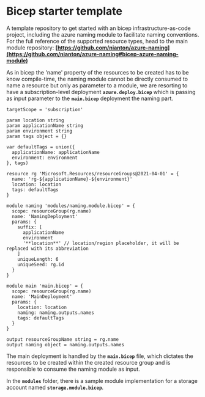 # Bicep starter template
A template repository to get started with an bicep infrastructure-as-code project, including the azure naming module to facilitate naming conventions. For the full reference of the supported resource types, head to the main module repository: **[https://github.com/nianton/azure-naming](https://github.com/nianton/azure-naming#bicep-azure-naming-module)**

As in bicep the 'name' property of the resources to be created has to be know compile-time, the naming module cannot be directly consumed to name a resource but only as parameter to a module, we are resorting to have a subscription-level deployment **`azure.deploy.bicep`** which is passing as input parameter to the **`main.bicep`** deployment the naming part.

```bicep
targetScope = 'subscription'

param location string
param applicationName string
param environment string
param tags object = {}

var defaultTags = union({
  applicationName: applicationName
  environment: environment
}, tags)

resource rg 'Microsoft.Resources/resourceGroups@2021-04-01' = {
  name: 'rg-${applicationName}-${environment}'
  location: location
  tags: defaultTags
}

module naming 'modules/naming.module.bicep' = {
  scope: resourceGroup(rg.name)
  name: 'NamingDeployment'  
  params: {
    suffix: [
      applicationName
      environment
      '**location**' // location/region placeholder, it will be replaced with its abbreviation
    ]
    uniqueLength: 6
    uniqueSeed: rg.id
  }
}

module main 'main.bicep' = {
  scope: resourceGroup(rg.name)
  name: 'MainDeployment'
  params: {
    location: location
    naming: naming.outputs.names
    tags: defaultTags
  }
}

output resourceGroupName string = rg.name
output naming object = naming.outputs.names
```

The main deployment is handled by the **`main.bicep`** file, which dictates the resources to be created within the created resource group and is responsible to consume the naming module as input.

In the **`modules`** folder, there is a sample module implementation for a storage account named **`storage.module.bicep`**.
